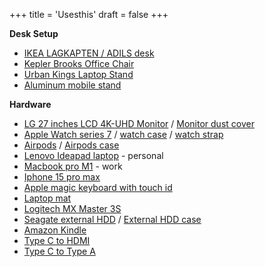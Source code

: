 +++
title = 'Usesthis'
draft = false
+++

**Desk Setup** 
- [IKEA LAGKAPTEN / ADILS desk](https://www.ikea.com/in/en/p/lagkapten-adils-desk-black-brown-black-s29417022/)
- [Kepler Brooks Office Chair](https://www.amazon.in/gp/product/B07XN8RTTS/ref=ppx_yo_dt_b_search_asin_title?ie=UTF8&th=1)
- [Urban Kings Laptop Stand](https://www.amazon.in/gp/product/B08HH9YY9B/ref=ppx_yo_dt_b_search_asin_title?ie=UTF8&th=1)
- [Aluminum mobile stand](https://www.amazon.in/gp/product/B07Q4QV1DL/ref=ppx_yo_dt_b_search_asin_title?ie=UTF8&th=1)

**Hardware**
- [LG 27 inches LCD 4K-UHD Monitor](https://www.amazon.in/gp/product/B08K4L9MHM/ref=ppx_yo_dt_b_search_asin_title?ie=UTF8&th=1) / [Monitor dust cover](https://www.amazon.in/gp/product/B07W7LM9SM/ref=ppx_yo_dt_b_search_asin_title?ie=UTF8&psc=1)
- [Apple Watch series 7](https://www.apple.com/in/apple-watch-series-7/) / [watch case](https://www.amazon.in/gp/product/B07HSS4KYJ/ref=ppx_yo_dt_b_search_asin_title?ie=UTF8&th=1) /  [watch strap](https://www.amazon.in/gp/product/B07MFBLV3P/ref=ppx_yo_dt_b_search_asin_title?ie=UTF8&th=1)
-  [Airpods](https://www.apple.com/in/airpods/) / [Airpods case](https://www.amazon.in/Spigen-Urban-Designed-Apple-Airpods/dp/B07ZPF4LK1/ref=sr_1_5?keywords=spigen%2Bairpods%2Bpro%2Bcase&qid=1650303955&sprefix=spigen%2Bairpods%2B%2Caps%2C235&sr=8-5&th=1)
-  [Lenovo Ideapad laptop](https://www.amazon.in/gp/product/B0B2F1WDSM/ref=ppx_yo_dt_b_search_asin_title?ie=UTF8&psc=1) - personal
-  [Macbook pro M1](https://www.apple.com/in/shop/buy-mac/macbook-pro/16-inch-macbook-pro) - work
-  [Iphone 15 pro max](https://www.apple.com/in/shop/buy-iphone/iphone-15-pro/6.7%22-display-256gb-black-titanium)
-  [Apple magic keyboard with touch id](https://www.apple.com/in/shop/product/MK293HN/A/magic-keyboard-with-touch-id-for-mac-models-with-apple-silicon-us-english) 
-  [Laptop mat](https://www.amazon.in/gp/product/B08WPT56PG/ref=ppx_yo_dt_b_asin_title_o01_s00?ie=UTF8&psc=1) 
-  [Logitech MX Master 3S](https://www.amazon.in/Logitech-MX-Master-3S-Chrome-Graphite/dp/B0B11LJ69K?th=1)
-  [Seagate external HDD](https://www.amazon.in/gp/product/B00GASLJK6/ref=ppx_yo_dt_b_search_asin_title?ie=UTF8&th=1) /  [External HDD case](https://www.amazon.in/gp/product/B01L3XLIFI/ref=ppx_yo_dt_b_search_asin_title?ie=UTF8&psc=1)
- [Amazon Kindle](https://www.amazon.in/gp/product/B07FQ4Q7MB/ref=ppx_yo_dt_b_search_asin_title?ie=UTF8&psc=1)
- [Type C to HDMI](https://www.amazon.in/gp/product/B01LYJQ5ZD/ref=ppx_yo_dt_b_search_asin_title?ie=UTF8&psc=1)
- [Type C to Type A](https://www.amazon.in/gp/product/B074ZV2DSW/ref=ppx_yo_dt_b_search_asin_title?ie=UTF8&th=1)

